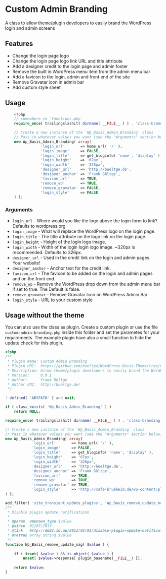# Custom Admin Branding

A class to allow theme/plugin developers to easily brand the WordPress login and admin screens

## Features

* Change the login page logo
* Change the login page logo link URL and title attribute
* Add a designer credit to the login page and admin footer
* Remove the built in WordPress menu item from the admin menu bar
* Add a favicon to the login, admin and front end of the site
* Remove Gravatar icon in admin bar
* Add custom style sheet

## Usage

```php
	<?php
	// somewhere in `functions.php`
	require_once( trailingslashit( dirname( __FILE__ ) ) . 'class-branding.php' );

	// Create a new instance of the `Wp_Basis_Admin_Branding` class
	// Pass in whatever values you want (see the "Arguments" section below)
	new Wp_Basis_Admin_Branding( array( 
				'login_url'       => home_url( '/' ),
				'login_image'     => FALSE,
				'login_title'     => get_bloginfo( 'name', 'display' ),
				'login_height'    => '67px',
				'login_width'     => '326px',
				'designer_url'    => 'http://bueltge.de',
				'designer_anchor' => 'Frank Bültge',
				'favicon_url'     => TRUE,
				'remove_wp'       => TRUE,
				'remove_gravatar' => FALSE,
				'login_style'     => FALSE
	) );
```

### Arguments

* `login_url`       - Where would you like the logo above the login form to link? Defaults to wordpress.org
* `login_image`     - What will replace the WordPress logo on the login page.
* `login_title`     - The title attribute on the logo link on the login page.
* `login_height`    - Height of the login logo image.
* `login_width`     - Width of the login login logo image. ~320px is recommended. Defaults to 326px.
* `designer_url`    - Used in the credit link on the login and admin pages. Your website!
* `designer_anchor` - Anchor text for the credit link.
* `favicon_url`     - The favicon to be added on the login and admin pages and on the front end.
* `remove_wp`       - Remove the WordPress drop down from the admin menu bar if set to true. The Default is false.
* `remove_gravatar` - Remove Gravatar Icon on WordPress Admin Bar
* `login_style`     - URL to your custom style

## Usage without the theme

You can also use the class as plugin. Create a custom plugin or use the file `custom-admin-branding.php` inside this folder and set the parametes for your requirements.
The example plugin have also a small function to hide the update check for this plugin.

```php
<?php
/**
 * Plugin Name: Custom Admin Branding
 * Plugin URI:  https://github.com/bueltge/WordPress-Basis-Theme/tree/namespace/inc/admin
 * Description: Allow theme/plugin developers to easily brand the WordPress login and admin screens
 * Version:     0.0.1
 * Author:      Frank Bültge
 * Author URI:  http://bueltge.de/
 */

! defined( 'ABSPATH' ) and exit;

if ( class_exists( 'Wp_Basis_Admin_Branding' ) )
	return NULL;

require_once( trailingslashit( dirname( __FILE__ ) ) . 'class-branding.php' );

// Create a new instance of the `Wp_Basis_Admin_Branding` class
// Pass in whatever values you want (see the "Arguments" section below)
new Wp_Basis_Admin_Branding( array( 
			'login_url'       => home_url( '/' ),
			'login_image'     => FALSE,
			'login_title'     => get_bloginfo( 'name', 'display' ),
			'login_height'    => '67px',
			'login_width'     => '326px',
			'designer_url'    => 'http://bueltge.de',
			'designer_anchor' => 'Frank Bültge',
			'favicon_url'     => TRUE,
			'remove_wp'       => TRUE,
			'remove_gravatar' => TRUE,
			'login_style'     => 'http://cafe-brueheim.de/wp-content/plugins/custom-admin-branding/login.css'
) );

add_filter( 'site_transient_update_plugins', 'Wp_Basis_remove_update_nag' );
/**
 * Disable plugin update notifications
 * 
 * @param  unknown_type $value
 * @since  01/07/2013
 * @link   http://dd32.id.au/2011/03/01/disable-plugin-update-notification-for-a-specific-plugin-in-wordpress-3-1/
 * @retrun array string $value
 */
function Wp_Basis_remove_update_nag( $value ) {
	
	if ( isset( $value ) && is_object( $value ) )
		unset( $value->response[ plugin_basename(__FILE__) ]);
	
	return $value;
}
```
